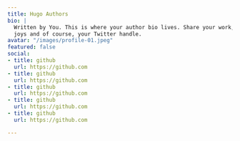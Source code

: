 ```yaml
---
title: Hugo Authors
bio: |
  Written by You. This is where your author bio lives. Share your work, your
  joys and of course, your Twitter handle.
avatar: "/images/profile-01.jpeg"
featured: false
social:
- title: github
  url: https://github.com
- title: github
  url: https://github.com
- title: github
  url: https://github.com
- title: github
  url: https://github.com
- title: github
  url: https://github.com

---
```

